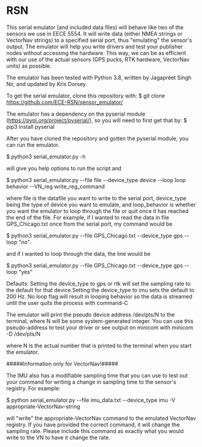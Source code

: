 # RSN

This serial emulator (and included data files) will behave like two of the sensors we use in EECE 5554. It will write data (either NMEA strings or VectorNav strings) to a specified serial port, thus "emulating" the sensor's output. The emulator will help you write drivers and test your publisher nodes without accessing the hardware. This way, we can be as efficient with our use of the actual sensors (GPS pucks, RTK hardware, VectorNav units) as possible. 

The emulator has been tested with Python 3.8, written by Jagapreet Singh Nir, and updated by Kris Dorsey.

To get the serial emulator, clone this repository with:
$ git clone https://github.com/ECE-RSN/sensor_emulator/

The emulator has a dependency on the pyserial module (https://pypi.org/project/pyserial/), so you will need to first get that by: 
$ pip3 install pyserial

After you have cloned the repository and gotten the pyserial module, you can run the emulator. 

$ python3 serial_emulator.py -h 

will give you help options to run the script and 

$ python3 serial_emulator.py --file file --device_type device --loop loop behavior --VN_reg write_reg_command

where file is the datafile you want to write to the serial port, device_type being the type of device you want to emulate, and loop_behavior is whether you want the emulator to loop through the file or quit once it has reached the end of the file. For example, if I wanted to read the data in file GPS_Chicago.txt once from the serial port, my command would be 

$ python3 serial_emulator.py --file GPS_Chicago.txt --device_type gps --loop "no"

and if I wanted to loop through the data, the line would be 

$ python3 serial_emulator.py --file GPS_Chicago.txt --device_type gps --loop "yes"

Defaults: Setting the device_type to gps or rtk will set the sampling rate to the default for that device.Setting the device_type to imu sets the default to 200 Hz. No loop flag will result in looping behavior so the data is streamed until the user quits the process with command-C

The emulator will print the pseudo device address /dev/pts/N to the terminal, where N will be some system-generated integer. You can use this pseudo-address to test your driver or see output on minicom with 
    minicom -D /dev/pts/N

where N is the actual number that is printed to the terminal when you start the emulator.

#####Information only for VectorNav!#####

The IMU also has a modifiable sampling time that you can use to test out your command for writing a change in sampling time to the sensor's registry. For example: 

$ python serial_emulator.py --file imu_data.txt --device_type imu -V appropriate-VectorNav-string

will "write" the appropriate-VectorNav command to the emulated VectorNav registry. If you have provided the correct command, it will change the sampling rate. Please include this command as exactly what you would write to the VN to have it change the rate.


